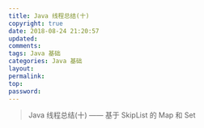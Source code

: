 ```yaml
---
title: Java 线程总结(十)
copyright: true
date: 2018-08-24 21:20:57
updated:
comments:
tags: Java 基础
categories: Java 基础
layout:
permalink:
top:
password:
---
```


<blockquote class="blockquote-center"> Java 线程总结(十) —— 基于 SkipList 的 Map 和 Set </blockquote>

<!-- more -->
